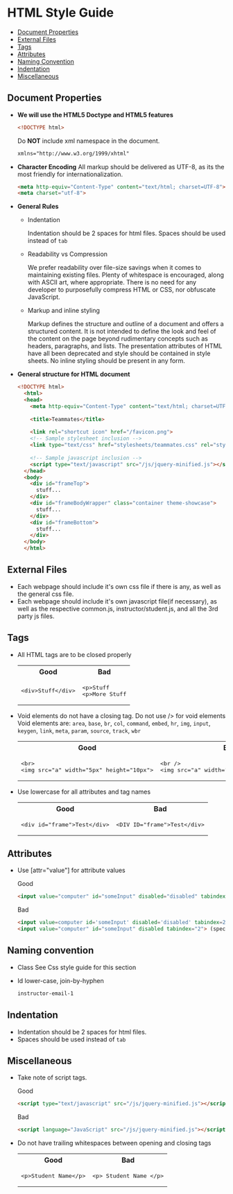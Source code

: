 # HTML Style Guide

- <a href="#document-properties">Document Properties</a>
- <a href="#external-files">External Files</a>
- <a href="#tags">Tags</a>
- <a href="#attributes">Attributes</a>
- <a href="#naming-convention">Naming Convention</a>
- <a href="#indentation">Indentation</a>
- <a href="#miscellaneous">Miscellaneous</a>

## Document Properties
- __We will use the HTML5 Doctype and HTML5 features__
  ```html
  <!DOCTYPE html>
  ```

  Do __NOT__ include xml namespace in the document.
  ```html
  xmlns="http://www.w3.org/1999/xhtml"
  ```

- __Character Encoding__
  All markup should be delivered as UTF-8, as its the most friendly for internationalization.
  ```html
  <meta http-equiv="Content-Type" content="text/html; charset=UTF-8">
  <meta charset="utf-8">
  ```

- __General Rules__
  - Indentation
  
    Indentation should be 2 spaces for html files.
    Spaces should be used instead of <code>tab</code>

  - Readability vs Compression
  
    We prefer readability over file-size savings when it comes to maintaining existing files.
    Plenty of whitespace is encouraged, along with ASCII art, where appropriate.
    There is no need for any developer to purposefully compress HTML or CSS, nor obfuscate JavaScript.

  - Markup and inline styling
  
    Markup defines the structure and outline of a document and offers a structured content.
    It is not intended to define the look and feel of the content on the page beyond rudimentary concepts such as headers, paragraphs, and lists.
    The presentation attributes of HTML have all been deprecated and style should be contained in style sheets.
    No inline styling should be present in any form.

- __General structure for HTML document__
  ```html
  <!DOCTYPE html>
    <html>
    <head>
      <meta http-equiv="Content-Type" content="text/html; charset=UTF-8">
      
      <title>Teammates</title>
      
      <link rel="shortcut icon" href="/favicon.png">
      <!-- Sample stylesheet inclusion -->
      <link type="text/css" href="stylesheets/teammates.css" rel="stylesheet">
      
      <!-- Sample javascript inclusion -->
      <script type="text/javascript" src="/js/jquery-minified.js"></script>
    </head>
    <body>
      <div id="frameTop">
        stuff...
      </div>
      <div id="frameBodyWrapper" class="container theme-showcase">
        stuff...
      </div>
      <div id="frameBottom">
        stuff...
      </div>
    </body>
    </html>
  ```

## External Files
- Each webpage should include it's own css file if there is any, as well as the general css file.
- Each webpage should include it's own javascript file(if necessary), as well as the respective common.js, instructor/student.js, and all the 3rd party js files.

## Tags
- All HTML tags are to be closed properly

  <table>
    <tr>
      <th align="center">Good</th>
      <th align="center">Bad</th>
    </tr>
    <tr>
      <td>
        <pre lang="html">
  &lt;div&gt;Stuff&lt;/div&gt;</pre>
      </td>
      <td>
        <pre lang="html">
  &lt;p&gt;Stuff
  &lt;p&gt;More Stuff</pre>
      </td>
    </tr>
  </table>

- Void elements do not have a closing tag. Do not use /> for void elements
  Void elements are: <code>area</code>, <code>base</code>, <code>br</code>, <code>col</code>, <code>command</code>, <code>embed</code>, <code>hr</code>, <code>img</code>, <code>input</code>, <code>keygen</code>, <code>link</code>, <code>meta</code>, <code>param</code>, <code>source</code>, <code>track</code>, <code>wbr</code>

  <table>
    <tr>
      <th align="center">Good</th>
      <th align="center">Bad</th>
    </tr>
    <tr>
      <td>
        <pre lang="html">
  &lt;br&gt;
  &lt;img src="a" width="5px" height="10px"&gt;</pre>
      </td>
      <td>
        <pre lang="html">
  &lt;br /&gt;
  &lt;img src="a" width="5px" height="10px" /&gt;</pre>
      </td>
    </tr>
  </table>

- Use lowercase for all attributes and tag names

  <table>
    <tr>
      <th align="center">Good</th>
      <th align="center">Bad</th>
    </tr>
    <tr>
      <td>
        <pre lang="html">
  &lt;div id="frame"&gt;Test&lt;/div&gt;</pre>
      </td>
      <td>
        <pre lang="html">
  &lt;DIV ID="frame"&gt;Test&lt;/div&gt;</pre>
      </td>
    </tr>
  </table>

## Attributes
- Use [attr="value"] for attribute values

  Good
  ```html
  <input value="computer" id="someInput" disabled="disabled" tabindex="2">
  ```
  
  Bad
  ```html
  <input value=computer id='someInput' disabled='disabled' tabindex=2> (single/no quotes)
  <input value="computer" id="someInput" disabled tabindex="2"> (specify boolean variables in the attributes)
  ```

## Naming convention
- Class
  See Css style guide for this section

- Id
  lower-case, join-by-hyphen

  ```html
  instructor-email-1
  ```

## Indentation<a name="indentation"></a>
- Indentation should be 2 spaces for html files.
- Spaces should be used instead of <code>tab</code>

## Miscellaneous
- Take note of script tags.

  Good
  ```html
  <script type="text/javascript" src="/js/jquery-minified.js"></script>
  ```
  
  Bad
  ```html
  <script language="JavaScript" src="/js/jquery-minified.js"></script>
  ```

- Do not have trailing whitespaces between opening and closing tags

  <table>
    <tr>
      <th align="center">Good</th>
      <th align="center">Bad</th>
    </tr>
    <tr>
      <td>
        <pre lang="html">
  &lt;p&gt;Student Name&lt;/p&gt;</pre>
      </td>
      <td>
        <pre lang="html">
  &lt;p&gt; Student Name &lt;/p&gt;</pre>
      </td>
    </tr>
  </table>
